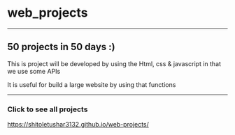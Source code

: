 # web_projects

<hr>
<h2>50 projects in 50 days :)</h2>

<p>This is project will be developed by using the Html, css & javascript in that we use some APIs</p>
<p>It is useful for build a large website by using that functions</p>
<hr>
<h3 >Click to see all projects&nbsp;&nbsp;&nbsp;&nbsp;&nbsp;</h3>

https://shitoletushar3132.github.io/web-projects/
